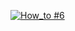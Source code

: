 [![How_to #6](http://img.youtube.com/vi/z1jiK4WewZU/0.jpg)](https://www.youtube.com/watch?v=z1jiK4WewZU "[How to #6] Start with the conveyor
")
